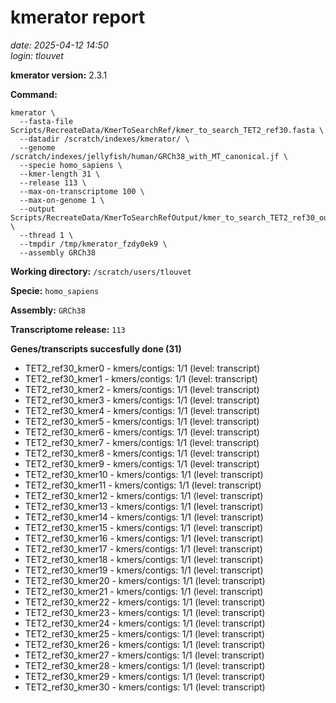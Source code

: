 # kmerator report
*date: 2025-04-12 14:50*  
*login: tlouvet*

**kmerator version:** 2.3.1

**Command:**

```
kmerator \
  --fasta-file Scripts/RecreateData/KmerToSearchRef/kmer_to_search_TET2_ref30.fasta \
  --datadir /scratch/indexes/kmerator/ \
  --genome /scratch/indexes/jellyfish/human/GRCh38_with_MT_canonical.jf \
  --specie homo_sapiens \
  --kmer-length 31 \
  --release 113 \
  --max-on-transcriptome 100 \
  --max-on-genome 1 \
  --output Scripts/RecreateData/KmerToSearchRefOutput/kmer_to_search_TET2_ref30_output \
  --thread 1 \
  --tmpdir /tmp/kmerator_fzdy0ek9 \
  --assembly GRCh38
```

**Working directory:** `/scratch/users/tlouvet`

**Specie:** `homo_sapiens`

**Assembly:** `GRCh38`

**Transcriptome release:** `113`

**Genes/transcripts succesfully done (31)**

- TET2_ref30_kmer0 - kmers/contigs: 1/1 (level: transcript)
- TET2_ref30_kmer1 - kmers/contigs: 1/1 (level: transcript)
- TET2_ref30_kmer2 - kmers/contigs: 1/1 (level: transcript)
- TET2_ref30_kmer3 - kmers/contigs: 1/1 (level: transcript)
- TET2_ref30_kmer4 - kmers/contigs: 1/1 (level: transcript)
- TET2_ref30_kmer5 - kmers/contigs: 1/1 (level: transcript)
- TET2_ref30_kmer6 - kmers/contigs: 1/1 (level: transcript)
- TET2_ref30_kmer7 - kmers/contigs: 1/1 (level: transcript)
- TET2_ref30_kmer8 - kmers/contigs: 1/1 (level: transcript)
- TET2_ref30_kmer9 - kmers/contigs: 1/1 (level: transcript)
- TET2_ref30_kmer10 - kmers/contigs: 1/1 (level: transcript)
- TET2_ref30_kmer11 - kmers/contigs: 1/1 (level: transcript)
- TET2_ref30_kmer12 - kmers/contigs: 1/1 (level: transcript)
- TET2_ref30_kmer13 - kmers/contigs: 1/1 (level: transcript)
- TET2_ref30_kmer14 - kmers/contigs: 1/1 (level: transcript)
- TET2_ref30_kmer15 - kmers/contigs: 1/1 (level: transcript)
- TET2_ref30_kmer16 - kmers/contigs: 1/1 (level: transcript)
- TET2_ref30_kmer17 - kmers/contigs: 1/1 (level: transcript)
- TET2_ref30_kmer18 - kmers/contigs: 1/1 (level: transcript)
- TET2_ref30_kmer19 - kmers/contigs: 1/1 (level: transcript)
- TET2_ref30_kmer20 - kmers/contigs: 1/1 (level: transcript)
- TET2_ref30_kmer21 - kmers/contigs: 1/1 (level: transcript)
- TET2_ref30_kmer22 - kmers/contigs: 1/1 (level: transcript)
- TET2_ref30_kmer23 - kmers/contigs: 1/1 (level: transcript)
- TET2_ref30_kmer24 - kmers/contigs: 1/1 (level: transcript)
- TET2_ref30_kmer25 - kmers/contigs: 1/1 (level: transcript)
- TET2_ref30_kmer26 - kmers/contigs: 1/1 (level: transcript)
- TET2_ref30_kmer27 - kmers/contigs: 1/1 (level: transcript)
- TET2_ref30_kmer28 - kmers/contigs: 1/1 (level: transcript)
- TET2_ref30_kmer29 - kmers/contigs: 1/1 (level: transcript)
- TET2_ref30_kmer30 - kmers/contigs: 1/1 (level: transcript)
